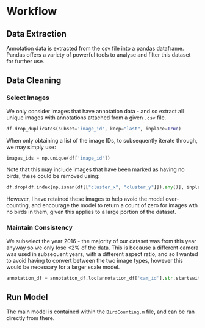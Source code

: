 # Workflow

## Data Extraction

Annotation data is extracted from the csv file into a pandas dataframe. Pandas offers a variety of powerful tools to analyse and filter this dataset for further use.

## Data Cleaning

### Select Images

We only consider images that have annotation data - and so extract all unique images with annotations attached from a given `.csv` file.

```python
df.drop_duplicates(subset='image_id', keep="last", inplace=True)
```

When only obtaining a list of the image IDs, to subsequently iterate through, we may simply use:

```python
images_ids = np.unique(df['image_id'])
```

Note that this may include images that have been marked as having no birds, these could be removed using:

```python
df.drop(df.index[np.isnan(df[["cluster_x", "cluster_y"]]).any()], inplace=True) 
```

However, I have retained these images to help avoid the model over-counting, and encourage the model to return a count of zero for images wth no birds in them, given this applies to a large portion of the dataset.

### Maintain Consistency

We subselect the year 2016 - the majority of our dataset was from this year anyway so we only lose <2% of the data. This is because a different camera was used in subsequent years, with a different aspect ratio, and so I wanted to avoid having to convert between the two image types, however this would be necessary for a larger scale model.

```python
annotation_df = annotation_df.loc[annotation_df['cam_id'].str.startswith('HVITa2016')]
```

## Run Model

The main model is contained within the `BirdCounting.m` file, and can be ran directly from there.
